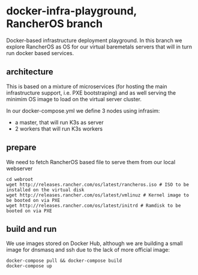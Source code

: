 # docker-infra-playground, RancherOS branch
Docker-based infrastructure deployment playground. 
In this branch we explore RancherOS as OS for our virtual baremetals servers that will in turn run docker based services.

## architecture 

This is based on a mixture of microservices (for hosting the main infrastructure support, i.e. PXE bootstraping) and as well serving the minimim OS image to load on the virtual server cluster.

In our docker-compose.yml we define 3 nodes using infrasim:
- a master, that will run K3s as server
- 2 workers that will run K3s workers

## prepare

We need to fetch RancherOS based file to serve them from our local webserver
```
cd webroot
wget http://releases.rancher.com/os/latest/rancheros.iso # ISO to be installed on the virtual disk
wget http://releases.rancher.com/os/latest/vmlinuz # Kernel image to be booted on via PXE
wget http://releases.rancher.com/os/latest/initrd # Ramdisk to be booted on via PXE
```

## build and run

We use images stored on Docker Hub, although we are building a small image for dnsmasq and ssh due to the lack of more official image:
```
docker-compose pull && docker-compose build
docker-compose up
```

